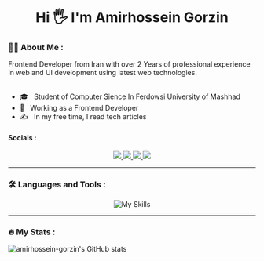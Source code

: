 <h1 align="center" >Hi  🖐 I'm Amirhossein Gorzin</h2>
<h3>👨‍💻 About Me :</h3>
Frontend Developer from Iran with over 2 Years of professional experience in web and UI development using latest web technologies.
<br>
<br>

- 🎓 &nbsp; Student of Computer Sience In Ferdowsi University of Mashhad
- 💼 &nbsp; Working as a Frontend Developer
- ✍️ &nbsp; In my free time, I read tech articles

<h4>Socials :</h5>

<div align="center">
  <a href="mailto:amirhossein4.dev@gmail.com" target="_blank">
    <img src="https://img.shields.io/badge/Gmail-D14836?style=for-the-badge&logo=gmail&logoColor=white"/>
  </a>
  <a href="https://instagram.com/amir_hossein_gorzin" target="_blank">
    <img src="https://img.shields.io/badge/Instagram-%23E4405F.svg?style=for-the-badge&logo=Instagram&logoColor=white"/>
  </a>
  <a href="amirhossein4.dev@gmail.com" target="_blank">
    <img src="https://img.shields.io/badge/linkedin-%230077B5.svg?style=for-the-badge&logo=linkedin&logoColor=white"/>
  </a>
  <a href="https://t.me/Amirhossein577" target="_blank">
    <img src="https://img.shields.io/badge/Telegram-2CA5E0?style=for-the-badge&logo=telegram&logoColor=white"/>
  </a>
</div>

<hr>

<h3>🛠️ Languages and Tools :</h3>
<div align="center">
  
  ![My Skills](https://skillicons.dev/icons?i=html,css,sass,bootstrap,js,react,redux,next,mongodb,mysql,figma)
  
</div>
<hr>
<h3>🔥 My Stats :</h3>

![amirhossein-gorzin's GitHub stats](https://github-readme-stats.vercel.app/api?username=amirhossein-gorzin&show_icons=true&theme=dark)

